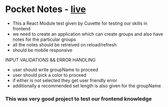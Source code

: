 # Pocket Notes - [live](https://mujtaba-cuvette-react-test.netlify.app/)

- This a React Module test given by Cuvette for testing our skills in frontend
- we need to create an application which can create groups and also have notes for the particular groups 
- all the notes should be retreived on reload/refresh 
- should be mobile responsive 

 INPUT VALIDATIONS && ERROR HANDLING
- user should write groupName to proceed
- user should pick a color to proceed
- if either is not selected they get user friendly error
- additionally a recommended set length is also given for the groupName

### This was very good project to test our frontend knowledge 
